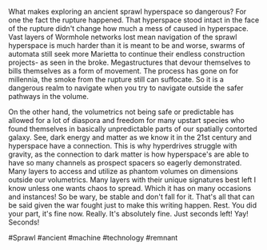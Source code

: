 
What makes exploring an ancient sprawl hyperspace so dangerous?  For one the fact the rupture happened.  That hyperspace stood intact in the face of the rupture didn't change how much a mess of caused in hyperspace.  Vast layers of Wormhole networks lost mean navigation of the sprawl hyperspace is much harder than it is meant to be and worse, swarms of automata still seek more Marietta to continue their endless construction projects- as seen in the broke. Megastructures that devour themselves to bills themselves as a form of movement.  The process has gone on for millennia, the smoke from the rupture still can suffocate.  So it is a dangerous realm to navigate when you try to navigate outside the safer pathways in the volume.  

On the other hand, the volumetrics not being safe or predictable has allowed for a lot of diaspora and freedom for many upstart species who found themselves in basically unpredictable parts of our spatially contorted galaxy.  See, dark energy and matter as we know it in the 21st century and hyperspace have a connection.  This is why hyperdrives struggle with gravity, as the connection to dark matter is how hyperspace's are able to have so many channels as prospect spacers so eagerly demonstrated.  Many layers to access and utilize as phantom volumes on dimensions outside our volumetrics.  Many layers with their unique signatures best left I know unless one wants chaos to spread.  Which it has on many occasions and instances!  So be wary, be stable and don't fall for it.  That's all that can be said given the war fought just to make this writing happen.  Rest.  You did your part, it's fine now.  Really.  It's absolutely fine.  Just seconds left!  Yay!  Seconds!

#Sprawl 
#ancient 
#machine 
#technology 
#remnant 